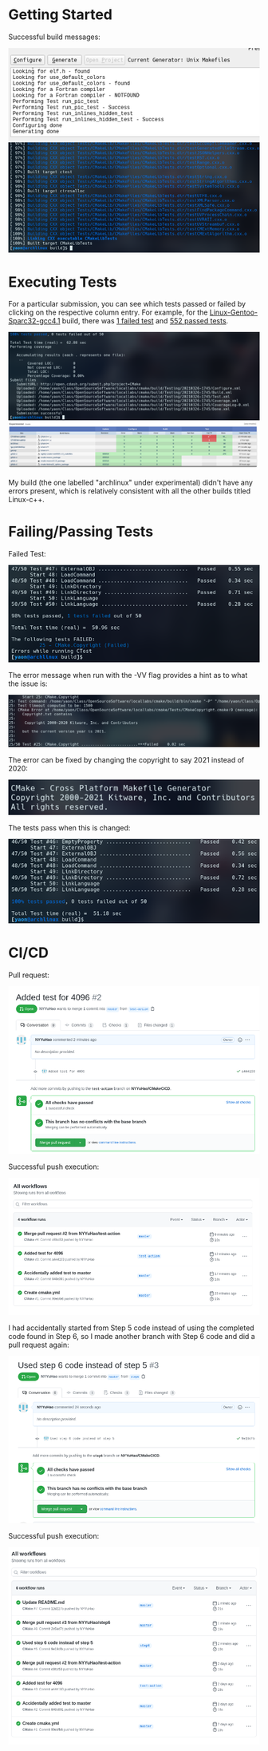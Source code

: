 # Getting Started
Successful build messages:

![cmake-gui](./images/cmake-gui-success.png)
![cmake-build](./images/cmake-build-success.png)

# Executing Tests

For a particular submission, you can see which tests passed or failed by
clicking on the respective column entry. For example, for the
[Linux-Gentoo-Sparc32-gcc4.1](https://open.cdash.org/build/7124698) build,
there was [1 failed test](https://open.cdash.org/viewTest.php?onlyfailed&buildid=7124698)
and [552 passed tests](https://open.cdash.org/viewTest.php?onlypassed&buildid=7124698).

![cmake-tests](./images/cmake-experimental-test.png)
![cdash](./images/cdash.png)

My build (the one labelled "archlinux" under experimental) didn't have any
errors present, which is relatively consistent with all the other builds titled
Linux-c++.

# Failing/Passing Tests

Failed Test:

![ctest-fail](./images/cmake-test-failed-terminal.png)

The error message when run with the -VV flag provides a hint as to what the issue is:

![ctest-error](./images/cmake-test-failed-error-message.png)

The error can be fixed by changing the copyright to say 2021 instead of 2020:

![ctest-fix](./images/cmake-test-fix.png)

The tests pass when this is changed:

![ctest-pass](./images/cmake-test-passed.png)

# CI/CD

Pull request:

![pull-request](./images/git-pull-request.png)

Successful push execution:

![push-execution](./images/git-successful-run.png)



I had accidentally started from Step 5 code instead of using the completed code found in Step 6, so I made another branch with Step 6 code and did a pull request again:

![git-step6](./images/ctest-step6-success.png)

Successful push execution:

![step6-push](./images/workflow-step6-success.png)
